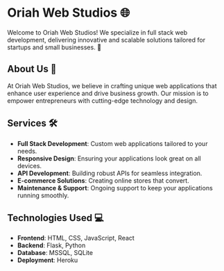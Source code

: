# Oriah Web Studios 🌐

Welcome to Oriah Web Studios! We specialize in full stack web development, delivering innovative and scalable solutions tailored for startups and small businesses. 🚀

## About Us 🤝

At Oriah Web Studios, we believe in crafting unique web applications that enhance user experience and drive business growth. 
Our mission is to empower entrepreneurs with cutting-edge technology and design.

## Services 🛠️

- **Full Stack Development**: Custom web applications tailored to your needs.
- **Responsive Design**: Ensuring your applications look great on all devices.
- **API Development**: Building robust APIs for seamless integration.
- **E-commerce Solutions**: Creating online stores that convert.
- **Maintenance & Support**: Ongoing support to keep your applications running smoothly.

## Technologies Used 💻

- **Frontend**: HTML, CSS, JavaScript, React
- **Backend**: Flask, Python
- **Database**: MSSQL, SQLite
- **Deployment**: Heroku



